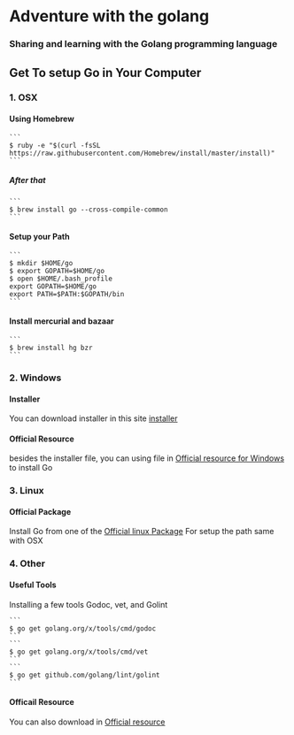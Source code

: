 # Adventure with the golang

### Sharing and learning with the Golang programming language

## Get To setup Go in Your Computer

### 1. OSX
#### Using Homebrew 
	```
	$ ruby -e "$(curl -fsSL https://raw.githubusercontent.com/Homebrew/install/master/install)"
	```
##### After that
	```
	$ brew install go --cross-compile-common
	```
#### Setup your Path
	```
	$ mkdir $HOME/go
	$ export GOPATH=$HOME/go
	$ open $HOME/.bash_profile
	export GOPATH=$HOME/go
	export PATH=$PATH:$GOPATH/bin
	```
#### Install mercurial and bazaar
	```
	$ brew install hg bzr
	```
### 2. Windows
#### Installer
You can download installer in this site [installer](https://golang.org/dl/)
#### Official Resource
besides the installer file, you can using file in [Official resource for Windows ](https://golang.org/doc/install#windows) to install Go
### 3. Linux
#### Official Package
Install Go from one of the [Official linux Package](https://golang.org/dl/)
For setup the path same with OSX
### 4. Other
#### Useful Tools
Installing a few tools Godoc, vet, and Golint

	```
	$ go get golang.org/x/tools/cmd/godoc
	```
	```
	$ go get golang.org/x/tools/cmd/vet
	```
	```
	$ go get github.com/golang/lint/golint
	```
#### Officail Resource
You can also download in [Official resource](https://golang.org/doc/go1.2#go_tools_godoc)
